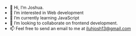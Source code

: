 - 👋 Hi, I’m Joshua.
- 👀 I’m interested in Web development
- 🌱 I’m currently learning JavaScript
- 💞️ I’m looking to collaborate on frontend development.
- 📫 Feel free to send an email to me at iluhjosh13@gmail.com

<!---
kxng0109/kxng0109 is a ✨ special ✨ repository because its `README.md` (this file) appears on your GitHub profile.
You can click the Preview link to take a look at your changes.
--->
